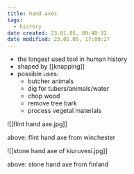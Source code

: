 ```yaml
---
title: hand axes
tags:
  - history
date created: 23.01.05, 09:48:32
date modified: 23.01.05, 17:00:27
---
```


- the longest used tool in human history
- shaped by [[knapping]]
- possible uses:
	- butcher animals
	- dig for tubers/animals/water
	- chop wood
	- remove tree bark
	- process vegetal materials

![[flint hand axe.jpg]]

above: flint hand axe from winchester

![[stone hand axe of kiuruvesi.jpg]]

above: stone hand axe from finland
